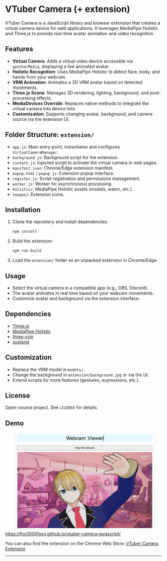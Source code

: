 # VTuber Camera (+ extension)

VTuber Camera is a JavaScript library and browser extension that creates a virtual camera device for web applications. It leverages MediaPipe Holistic and Three.js to provide real-time avatar animation and video recognition.

## Features

- **Virtual Camera**: Adds a virtual video device accessible via `getUserMedia`, displaying a live animated avatar.
- **Holistic Recognition**: Uses MediaPipe Holistic to detect face, body, and hands from your webcam.
- **VRM Animation**: Animates a 3D VRM avatar based on detected movements.
- **Three.js Scene**: Manages 3D rendering, lighting, background, and post-processing effects.
- **MediaDevices Override**: Replaces native methods to integrate the virtual camera into device lists.
- **Customization**: Supports changing avatar, background, and camera source via the extension UI.

## Folder Structure: `extension/`

- `app.js`: Main entry point, instantiates and configures `VirtualCameraManager`.
- `background.js`: Background script for the extension.
- `content.js`: Injected script to activate the virtual camera in web pages.
- `manifest.json`: Chrome/Edge extension manifest.
- `popup.html` / `popup.js`: Extension popup interface.
- `register.js`: Script registration and permissions management.
- `worker.js`: Worker for asynchronous processing.
- `holistic/`: MediaPipe Holistic assets (models, wasm, etc.).
- `images/`: Extension icons.

## Installation

1. Clone the repository and install dependencies:
   ```powershell
   npm install
   ```
2. Build the extension:
   ```powershell
   npm run build
   ```
3. Load the `extension/` folder as an unpacked extension in Chrome/Edge.

## Usage

- Select the virtual camera in a compatible app (e.g., OBS, Discord).
- The avatar animates in real time based on your webcam movements.
- Customize avatar and background via the extension interface.

## Dependencies

- [Three.js](https://threejs.org/)
- [MediaPipe Holistic](https://google.github.io/mediapipe/solutions/holistic.html)
- [three-vrm](https://github.com/pixiv/three-vrm)
- [zustand](https://github.com/pmndrs/zustand)

## Customization

- Replace the VRM model in `models/`.
- Change the background in `extension/background.jpg` or via the UI.
- Extend scripts for more features (gestures, expressions, etc.).

## License

Open-source project. See `LICENSE` for details.

## Demo

![VTuber Camera Demo](cao.png)
https://fox3000foxy.github.io/vtuber-camera-javascript/

You can also find the extension on the Chrome Web Store:
[VTuber Camera Extension](https://chromewebstore.google.com/detail/afghmckjlpjhpmdgpkhnecekapjcnepk)

---